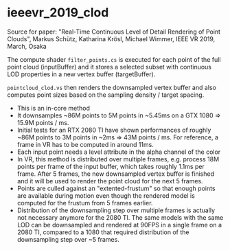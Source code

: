 # ieeevr_2019_clod

Source for paper: "Real-Time Continuous Level of Detail Rendering of Point Clouds",
Markus Schütz, Katharina Krösl, Michael Wimmer,
IEEE VR 2019, March, Osaka

The compute shader ```filter_points.cs``` is executed for each point of the 
full point cloud (inputBuffer) and it stores a selected subset 
with continuous LOD properties in a new vertex buffer (targetBuffer).

```pointcloud_clod.vs``` then renders the downsampled vertex buffer and also computes point sizes based on the sampling density / target spacing.

- This is an in-core method
- It downsamples ~86M points to 5M points in ~5.45ms on a GTX 1080 => 15.9M points / ms.
- Initial tests for an RTX 2080 TI have shown performances of roughly ~86M points to 3M points in ~2ms => 43M points / ms. For reference, a frame in VR has to be computed in around 11ms.
- Each input point needs a level attribute in the alpha channel of the color
- In VR, this method is distributed over multiple frames, 
  e.g. process 18M points per frame of the input buffer,
  which takes roughly 1.1ms per frame. 
  After 5 frames, the new downsampled vertex buffer is finished
  and it will be used to render the point cloud for the next 5 frames.
- Points are culled against an "extented-frustum" so that enough points are available 
  during motion even though the rendered model is computed for the frustum from 5 frames earlier.
- Distribution of the downsampling step over multiple frames is actually not necessary anymore for the 2080 TI.
  The same models with the same LOD can be downsampled and rendered at 90FPS in a single frame on a 2080 TI, 
  compared to a 1080 that required distribution of the downsampling step over ~5 frames.
